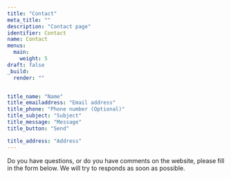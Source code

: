 ```yaml
---
title: "Contact"
meta_title: ""
description: "Contact page"
identifier: Contact
name: Contact
menus: 
  main:
    weight: 5
draft: false
_build:
  render: ""


title_name: "Name"
title_emailaddress: "Email address"
title_phone: "Phone number (Optional)"
title_subject: "Subject"
title_message: "Message"
title_button: "Send"

title_address: "Address"
---
```

Do you have questions, or do you have comments on the website, please fill in the form below. We will try to responds as soon as possible.